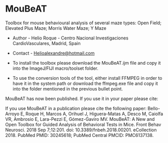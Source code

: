 # MouBeAT

 Toolbox for mouse behavioural analysis of several maze types:
 Open Field; Elevated Plus Maze; Morris Water Maze; Y Maze
 * Author - Helio Roque - Centro Nacional Investigaciones CardioVasculares, Madrid, Spain
 * Contact - Helioalexandre@hotmail.com 

 * To install the toolbox please download the MouBeAT.ijm file and copy it into the ImageJ/FIJI macro/toolset folder.
 * To use the conversion tools of the tool, either install FFMPEG in order to have it in the system path or download the ffmpeg.exe file and copy it into the folder mentioned in the previous bullet point.
 
 MouBeAT has now been published. If you use it in your paper please cite:
 
If you use MouBeAT in a publication please cite the following paper:
Bello-Arroyo E, Roque H, Marcos A, Orihuel J, Higuera-Matas A, Desco M,
Caiolfa VR, Ambrosio E, Lara-Pezzi E, Gómez-Gaviro MV. MouBeAT: A New and Open
Toolbox for Guided Analysis of Behavioral Tests in Mice. Front Behav Neurosci.
2018 Sep 7;12:201. doi: 10.3389/fnbeh.2018.00201. eCollection 2018. PubMed PMID: 
30245618; PubMed Central PMCID: PMC6137138.
